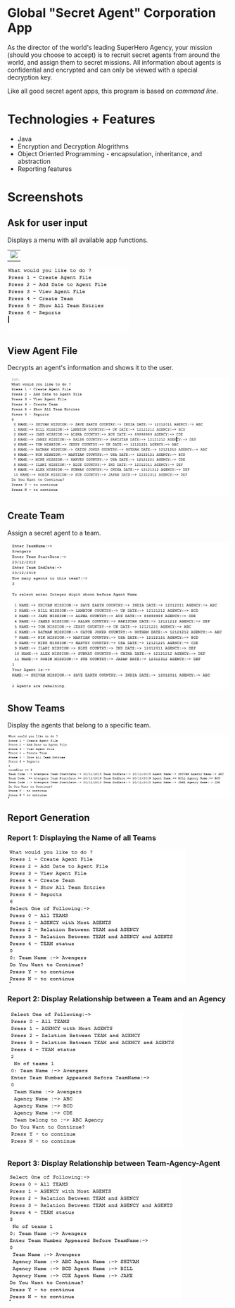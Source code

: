 # Global "Secret Agent" Corporation App

As the director of the world's leading SuperHero Agency, your mission (should you choose to accept) is to recruit secret agents from around the world, and assign them to secret missions. All information about agents is confidential and encrypted and can only be viewed with a special decryption key.

Like all good secret agent apps, this program is based on *command line*.

# Technologies + Features

* Java 
* Encryption and Decryption Alogrithms
* Object Oriented Programming - encapsulation, inheritance, and abstraction
* Reporting features

# Screenshots

## Ask for user input
Displays a menu with all available app functions.

<table><tr><td>
    <img src="/images/image1.jpg" />
</td></tr></table>

![](images/img1.jpg)

## View Agent File 

Decrypts an agent's information and shows it to the user.

![](images/img2.jpg)

## Create Team

Assign a secret agent to a team.

![](images/img3.jpg)

## Show Teams

Display the agents that belong to a specific team.

![](images/img4.jpg)

## Report Generation

### Report 1: Displaying the Name of all Teams

![](images/img5.jpg)

### Report 2: Display Relationship between a Team and an Agency

![](images/img6.jpg)

### Report 3: Display Relationship between Team-Agency-Agent

![](images/img7.jpg)

